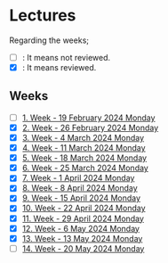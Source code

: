 # Lectures

Regarding the weeks;
- [ ] : It means not reviewed.
- [x] : It means reviewed.

## Weeks
- [ ] [1. Week - 19 February 2024 Monday](01_19_02_2024.md)
- [x] [2. Week - 26 February 2024 Monday](02_26_02_2024.md)
- [x] [3. Week - 4 March 2024 Monday](03_04_03_2024.md)
- [x] [4. Week - 11 March 2024 Monday](04_12_03_2024.md)
- [x] [5. Week - 18 March 2024 Monday](05_18_03_2024.md)
- [x] [6. Week - 25 March 2024 Monday](06_25_03_2024.md)
- [x] [7. Week - 1 April 2024 Monday](07_01_04_2024.md)
- [x] [8. Week - 8 April 2024 Monday](08_08_04_2024.md)
- [x] [9. Week - 15 April 2024 Monday](09_15_04_2024.md)
- [x] [10. Week - 22 April 2024 Monday](10_22_04_2024.md)
- [x] [11. Week - 29 April 2024 Monday](11_29_04_2024.md)
- [x] [12. Week - 6 May 2024 Monday](12_06_05_2024.md)
- [x] [13. Week - 13 May 2024 Monday](13_13_05_2024.md)
- [ ] [14. Week - 20 May 2024 Monday](14_20_05_2024.md)
